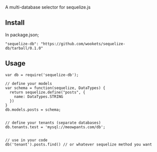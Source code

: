 
A multi-database selector for sequelize.js

## Install

In package.json;

```"sequelize-db": "https://github.com/wookets/sequelize-db/tarball/0.1.0"```

## Usage

```
var db = require('sequelize-db');

// define your models
var schema = function(sequelize, DataTypes) {
  return sequelize.define("posts", {
    name: DataTypes.STRING
  })
}
db.models.posts = schema;


// define your tenants (separate databases)
db.tenants.test = 'mysql://meowpants.com/db';


// use in your code
db('tenant').posts.find() // or whatever sequelize method you want
```

